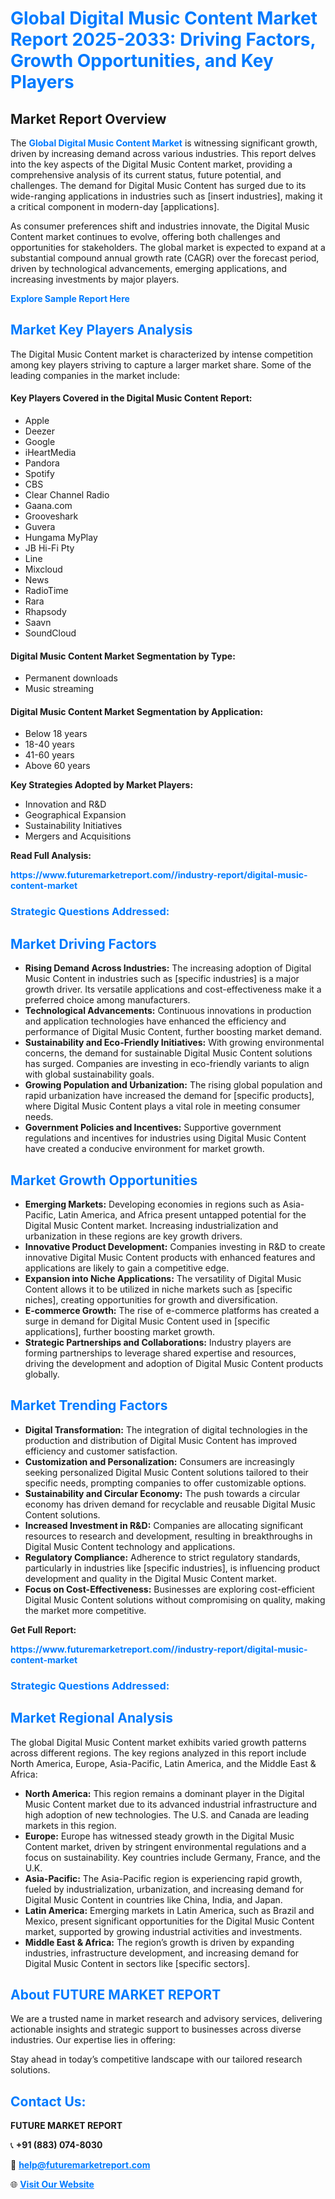 <h1 style="color: #007BFF;">Global Digital Music Content Market Report 2025-2033: Driving Factors, Growth Opportunities, and Key Players</h1>

<section id="overview">
<h2>Market Report Overview</h2>
<p>The <a href="https://www.futuremarketreport.com//industry-report/digital-music-content-market" style="color: #007BFF; text-decoration: none;"><strong>Global Digital Music Content Market</strong></a> is witnessing significant growth, driven by increasing demand across various industries. This report delves into the key aspects of the Digital Music Content market, providing a comprehensive analysis of its current status, future potential, and challenges. The demand for Digital Music Content has surged due to its wide-ranging applications in industries such as [insert industries], making it a critical component in modern-day [applications].</p>
<p>As consumer preferences shift and industries innovate, the Digital Music Content market continues to evolve, offering both challenges and opportunities for stakeholders. The global market is expected to expand at a substantial compound annual growth rate (CAGR) over the forecast period, driven by technological advancements, emerging applications, and increasing investments by major players.</p>
</section>

<section id="overview">
<p><a href="https://www.futuremarketreport.com//request-sample/reportId=56757" style="color: #007BFF; text-decoration: none;"><strong>Explore Sample Report Here</strong></a></p>
</section>

<section id="key-players">
<h2 style="color: #007BFF;">Market Key Players Analysis</h2>
<p>The Digital Music Content market is characterized by intense competition among key players striving to capture a larger market share. Some of the leading companies in the market include:</p>
<h4>Key Players Covered in the Digital Music Content Report:</h4>
<ul><li>Apple</li><li>Deezer</li><li>Google</li><li>iHeartMedia</li><li>Pandora</li><li>Spotify</li><li>CBS</li><li>Clear Channel Radio</li><li>Gaana.com</li><li>Grooveshark</li><li>Guvera</li><li>Hungama MyPlay</li><li>JB Hi-Fi Pty</li><li>Line</li><li>Mixcloud</li><li>News</li><li>RadioTime</li><li>Rara</li><li>Rhapsody</li><li>Saavn</li><li>SoundCloud</li></ul>
<h4>Digital Music Content Market Segmentation by Type:</h4>
<ul><li>Permanent downloads</li><li>Music streaming</li></ul>

<h4>Digital Music Content Market Segmentation by Application:</h4>
<ul><li>Below 18 years</li><li>18-40 years</li><li>41-60 years</li><li>Above 60 years</li></ul>
<p><strong>Key Strategies Adopted by Market Players:</strong></p>
<ul>
<li>Innovation and R&D</li>
<li>Geographical Expansion</li>
<li>Sustainability Initiatives</li>
<li>Mergers and Acquisitions</li>
</ul>
</section>

<section>
<p><strong>Read Full Analysis: </strong></p><a href="https://www.futuremarketreport.com//industry-report/digital-music-content-market" style="color: #007BFF; text-decoration: none;"><strong>https://www.futuremarketreport.com//industry-report/digital-music-content-market</strong></a>
<h3 style="color: #007BFF;">Strategic Questions Addressed:</h3>
</section>

<section id="driving-factors">
<h2 style="color: #007BFF;">Market Driving Factors</h2>
<ul>
<li><strong>Rising Demand Across Industries:</strong> The increasing adoption of Digital Music Content in industries such as [specific industries] is a major growth driver. Its versatile applications and cost-effectiveness make it a preferred choice among manufacturers.</li>
<li><strong>Technological Advancements:</strong> Continuous innovations in production and application technologies have enhanced the efficiency and performance of Digital Music Content, further boosting market demand.</li>
<li><strong>Sustainability and Eco-Friendly Initiatives:</strong> With growing environmental concerns, the demand for sustainable Digital Music Content solutions has surged. Companies are investing in eco-friendly variants to align with global sustainability goals.</li>
<li><strong>Growing Population and Urbanization:</strong> The rising global population and rapid urbanization have increased the demand for [specific products], where Digital Music Content plays a vital role in meeting consumer needs.</li>
<li><strong>Government Policies and Incentives:</strong> Supportive government regulations and incentives for industries using Digital Music Content have created a conducive environment for market growth.</li>
</ul>
</section>

<section id="growth-opportunities">
<h2 style="color: #007BFF;">Market Growth Opportunities</h2>
<ul>
<li><strong>Emerging Markets:</strong> Developing economies in regions such as Asia-Pacific, Latin America, and Africa present untapped potential for the Digital Music Content market. Increasing industrialization and urbanization in these regions are key growth drivers.</li>
<li><strong>Innovative Product Development:</strong> Companies investing in R&D to create innovative Digital Music Content products with enhanced features and applications are likely to gain a competitive edge.</li>
<li><strong>Expansion into Niche Applications:</strong> The versatility of Digital Music Content allows it to be utilized in niche markets such as [specific niches], creating opportunities for growth and diversification.</li>
<li><strong>E-commerce Growth:</strong> The rise of e-commerce platforms has created a surge in demand for Digital Music Content used in [specific applications], further boosting market growth.</li>
<li><strong>Strategic Partnerships and Collaborations:</strong> Industry players are forming partnerships to leverage shared expertise and resources, driving the development and adoption of Digital Music Content products globally.</li>
</ul>
</section>

<section id="trending-factors">
<h2 style="color: #007BFF;">Market Trending Factors</h2>
<ul>
<li><strong>Digital Transformation:</strong> The integration of digital technologies in the production and distribution of Digital Music Content has improved efficiency and customer satisfaction.</li>
<li><strong>Customization and Personalization:</strong> Consumers are increasingly seeking personalized Digital Music Content solutions tailored to their specific needs, prompting companies to offer customizable options.</li>
<li><strong>Sustainability and Circular Economy:</strong> The push towards a circular economy has driven demand for recyclable and reusable Digital Music Content solutions.</li>
<li><strong>Increased Investment in R&D:</strong> Companies are allocating significant resources to research and development, resulting in breakthroughs in Digital Music Content technology and applications.</li>
<li><strong>Regulatory Compliance:</strong> Adherence to strict regulatory standards, particularly in industries like [specific industries], is influencing product development and quality in the Digital Music Content market.</li>
<li><strong>Focus on Cost-Effectiveness:</strong> Businesses are exploring cost-efficient Digital Music Content solutions without compromising on quality, making the market more competitive.</li>
</ul>
</section>

<section>
<p><strong>Get Full Report: </strong></p><a href="https://www.futuremarketreport.com//industry-report/digital-music-content-market" style="color: #007BFF; text-decoration: none;"><strong>https://www.futuremarketreport.com//industry-report/digital-music-content-market</strong></a>
<h3 style="color: #007BFF;">Strategic Questions Addressed:</h3>
</section>


<section id="regional-analysis">
<h2 style="color: #007BFF;">Market Regional Analysis</h2>
<p>The global Digital Music Content market exhibits varied growth patterns across different regions. The key regions analyzed in this report include North America, Europe, Asia-Pacific, Latin America, and the Middle East & Africa:</p>
<ul>
<li><strong>North America:</strong> This region remains a dominant player in the Digital Music Content market due to its advanced industrial infrastructure and high adoption of new technologies. The U.S. and Canada are leading markets in this region.</li>
<li><strong>Europe:</strong> Europe has witnessed steady growth in the Digital Music Content market, driven by stringent environmental regulations and a focus on sustainability. Key countries include Germany, France, and the U.K.</li>
<li><strong>Asia-Pacific:</strong> The Asia-Pacific region is experiencing rapid growth, fueled by industrialization, urbanization, and increasing demand for Digital Music Content in countries like China, India, and Japan.</li>
<li><strong>Latin America:</strong> Emerging markets in Latin America, such as Brazil and Mexico, present significant opportunities for the Digital Music Content market, supported by growing industrial activities and investments.</li>
<li><strong>Middle East & Africa:</strong> The region’s growth is driven by expanding industries, infrastructure development, and increasing demand for Digital Music Content in sectors like [specific sectors].</li>
</ul>
</section>

<footer>
<h2 style="color: #007BFF;">About FUTURE MARKET REPORT</h2>
<p>We are a trusted name in market research and advisory services, delivering actionable insights and strategic support to businesses across diverse industries. Our expertise lies in offering:</p>

<p>Stay ahead in today’s competitive landscape with our tailored research solutions.</p>

<h2 style="color: #007BFF;">Contact Us:</h2>
<p><strong>FUTURE MARKET REPORT</strong></p>
<p>📞 <strong>+91 (883) 074-8030</strong></p>
<p>📧 <strong><a href="mailto:help@futuremarketreport.com" style="color: #007BFF;">help@futuremarketreport.com</a></strong></p>
<p>🌐 <strong><a href="https://www.futuremarketreport.com/" style="color: #007BFF;">Visit Our Website</a></strong></p>
</footer>